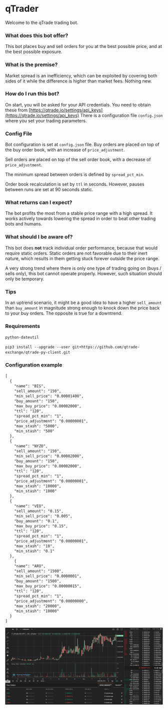 # qTrader
Welcome to the qTrade trading bot.

### What does this bot offer?
This bot places buy and sell orders for you at the best possible price, and at the best possible exposure.

### What is the premise?
Market spread is an inefficiency, which can be exploited by covering both sides of it while the difference is higher than market fees. Nothing new.

### How do I run this bot?
On start, you will be asked for your API credentials. You need to obtain these from [https://qtrade.io/settings/api_keys](https://qtrade.io/settings/api_keys)
There is a configuration file `config.json` where you set your trading parameters.

### Config File
Bot configuration is set at `config.json` file.
Buy orders are placed on top of the buy order book, with an increase of `price_adjustment`.

Sell orders are placed on top of the sell order book, with a decrease of `price_adjustment`.

The minimum spread between orders is defined by `spread_pct_min`.

Order book recalculation is set by `ttl` in seconds. However, pauses between runs are set at 90 seconds static.

### What returns can I expect?

The bot profits the most from a stable price range with a high spread. It works actively towards lowering the spread in order to beat other trading bots and humans.

### What should I be aware of?

This bot does **not** track individual order performance, because that would require static orders. Static orders are not favorable due to their inert nature, which results in them getting stuck forever outside the price range.

A very strong trend where there is only one type of trading going on (buys / sells only), this bot cannot operate properly. However, such situation should only be temporary.

### Tips

In an uptrend scenario, it might be a good idea to have a higher `sell_amount` than `buy_amount` in magnitude strong enough to knock down the price back to your buy orders.
The opposite is true for a downtrend.

### Requirements
`python-dateutil`

`pip3 install --upgrade --user git+https://github.com/qtrade-exchange/qtrade-py-client.git`

### Configuration example
```
[
  {
    "name": "BIS",
    "sell_amount": "150",
    "min_sell_price": "0.00001400",
    "buy_amount": "150",
    "max_buy_price": "0.00002000",
    "ttl": "120",
    "spread_pct_min": "1",
    "price_adjustment": "0.00000001",
    "max_stash": "5000",
    "min_stash": "500"
  },
  {
    "name": "NYZO",
    "sell_amount": "150",
    "min_sell_price": "0.00002000",
    "buy_amount": "150",
    "max_buy_price": "0.00002000",
    "ttl": "120",
    "spread_pct_min": "1",
    "price_adjustment": "0.00000001",
    "max_stash": "10000",
    "min_stash": "1000"
  },
  {
    "name": "VEO",
    "sell_amount": "0.15",
    "min_sell_price": "0.005",
    "buy_amount": "0.1",
    "max_buy_price": "0.15",
    "ttl": "120",
    "spread_pct_min": "1",
    "price_adjustment": "0.00000001",
    "max_stash": "10",
    "min_stash": "0.1"
  },
    {
    "name": "ARO",
    "sell_amount": "1500",
    "min_sell_price": "0.0000001",
    "buy_amount": "1500",
    "max_buy_price": "0.00000015",
    "ttl": "120",
    "spread_pct_min": "1",
    "price_adjustment": "0.00000000",
    "max_stash": "20000",
    "min_stash": "10000"
  }
]
```
![alt text](thumb.png "Thumbnail")